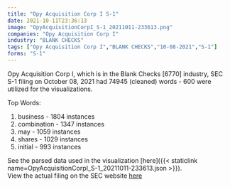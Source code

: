 ```yaml
---
title: "Opy Acquisition Corp I S-1"
date: 2021-10-11T23:36:13
image: "OpyAcquisitionCorpI_S-1_20211011-233613.png"
companies: "Opy Acquisition Corp I"
industry: "BLANK CHECKS"
tags: ["Opy Acquisition Corp I","BLANK CHECKS","10-08-2021","S-1"]
forms: "S-1"
---
```

Opy Acquisition Corp I, which is in the Blank Checks [6770] industry, SEC S-1 filing on October 08, 2021 had 74945 (cleaned) words - 600 were utilized for the visualizations.

Top Words:
1. business - 1804 instances
2. combination - 1347 instances
3. may - 1059 instances
4. shares - 1029 instances
5. initial - 993 instances


See the parsed data used in the visualization [here]({{< staticlink name=OpyAcquisitionCorpI_S-1_20211011-233613.json >}}).  
View the actual filing on the SEC website [here](https://www.sec.gov/Archives/edgar/data/1870778/0001193125-21-295657.txt)